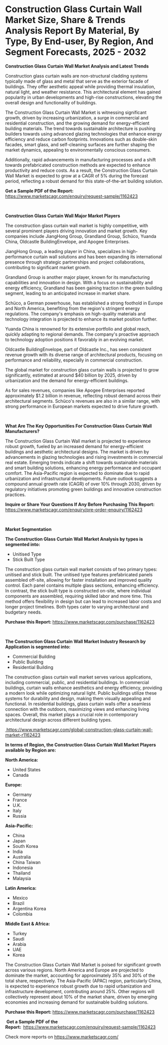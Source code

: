 <p><h1>Construction Glass Curtain Wall Market Size, Share & Trends Analysis Report By Material, By Type, By End-user, By Region, And Segment Forecasts, 2025 - 2032</h1></p><p><strong>Construction Glass Curtain Wall Market Analysis and Latest Trends</strong></p>
<p><p>Construction glass curtain walls are non-structural cladding systems typically made of glass and metal that serve as the exterior facade of buildings. They offer aesthetic appeal while providing thermal insulation, natural light, and weather resistance. This architectural element has gained popularity in urban developments and high-rise constructions, elevating the overall design and functionality of buildings.</p><p>The Construction Glass Curtain Wall Market is witnessing significant growth, driven by increasing urbanization, a surge in commercial and residential construction, and the growing demand for energy-efficient building materials. The trend towards sustainable architecture is pushing builders towards using advanced glazing technologies that enhance energy efficiency and reduce carbon footprints. Innovations such as double-skin facades, smart glass, and self-cleaning surfaces are further shaping the market dynamics, appealing to environmentally conscious consumers.</p><p>Additionally, rapid advancements in manufacturing processes and a shift towards prefabricated construction methods are expected to enhance productivity and reduce costs. As a result, the Construction Glass Curtain Wall Market is expected to grow at a CAGR of 5% during the forecast period, reflecting a robust demand for this state-of-the-art building solution.</p></p>
<p><strong>Get a Sample PDF of the Report:&nbsp;</strong> <a href="https://www.marketscagr.com/enquiry/request-sample/1162423?utm_campaign=3509&utm_medium=2&utm_source=Github&utm_content=ia&utm_term=24032025&utm_id=construction-glass-curtain-wall">https://www.marketscagr.com/enquiry/request-sample/1162423</a></p>
<p>&nbsp;</p>
<p><strong>Construction Glass Curtain Wall Major Market Players</strong></p>
<p><p>The construction glass curtain wall market is highly competitive, with several prominent players driving innovation and market growth. Key companies include JiangHong Group, Grandland Group, Schüco, Yuanda China, Oldcastle BuildingEnvelope, and Apogee Enterprises. </p><p>JiangHong Group, a leading player in China, specializes in high-performance curtain wall solutions and has been expanding its international presence through strategic partnerships and project collaborations, contributing to significant market growth.</p><p>Grandland Group is another major player, known for its manufacturing capabilities and innovation in design. With a focus on sustainability and energy efficiency, Grandland has been gaining traction in the green building segment, leading to an anticipated increase in market share.</p><p>Schüco, a German powerhouse, has established a strong foothold in Europe and North America, benefiting from the region's stringent energy regulations. The company's emphasis on high-quality materials and technology integration is projected to enhance its market position further.</p><p>Yuanda China is renowned for its extensive portfolio and global reach, quickly adapting to regional demands. The company's proactive approach to technology adoption positions it favorably in an evolving market.</p><p>Oldcastle BuildingEnvelope, part of Oldcastle Inc., has seen consistent revenue growth with its diverse range of architectural products, focusing on performance and reliability, especially in commercial construction.</p><p>The global market for construction glass curtain walls is projected to grow significantly, estimated at around $40 billion by 2025, driven by urbanization and the demand for energy-efficient buildings. </p><p>As for sales revenues, companies like Apogee Enterprises reported approximately $1.2 billion in revenue, reflecting robust demand across their architectural segments. Schüco's revenues are also in a similar range, with strong performance in European markets expected to drive future growth.</p></p>
<p>&nbsp;</p>
<p><strong>What Are The Key Opportunities For Construction Glass Curtain Wall Manufacturers?</strong></p>
<p><p>The Construction Glass Curtain Wall market is projected to experience robust growth, fueled by an increased demand for energy-efficient buildings and aesthetic architectural designs. The market is driven by advancements in glazing technologies and rising investments in commercial real estate. Emerging trends indicate a shift towards sustainable materials and smart building solutions, enhancing energy performance and occupant comfort. The Asia-Pacific region is expected to dominate due to rapid urbanization and infrastructural developments. Future outlook suggests a compound annual growth rate (CAGR) of over 10% through 2030, driven by regulatory initiatives promoting green buildings and innovative construction practices.</p></p>
<p><strong>Inquire or Share Your Questions If Any Before Purchasing This Report:</strong> <a href="https://www.marketscagr.com/enquiry/pre-order-enquiry/1162423?utm_campaign=3509&utm_medium=2&utm_source=Github&utm_content=ia&utm_term=24032025&utm_id=construction-glass-curtain-wall">https://www.marketscagr.com/enquiry/pre-order-enquiry/1162423</a></p>
<p>&nbsp;</p>
<p><strong>Market Segmentation</strong></p>
<p><strong>The Construction Glass Curtain Wall Market Analysis by types is segmented into:</strong></p>
<p><ul><li>Unitised Type</li><li>Stick Built Type</li></ul></p>
<p><p>The construction glass curtain wall market consists of two primary types: unitised and stick built. The unitised type features prefabricated panels assembled off-site, allowing for faster installation and improved quality control. Each panel contains multiple glass sections, enhancing efficiency. In contrast, the stick built type is constructed on-site, where individual components are assembled, requiring skilled labor and more time. This method offers flexibility in design but can lead to increased labor costs and longer project timelines. Both types cater to varying architectural and budgetary needs.</p></p>
<p><strong>Purchase this Report:&nbsp;</strong><a href="https://www.marketscagr.com/purchase/1162423?utm_campaign=3509&utm_medium=2&utm_source=Github&utm_content=ia&utm_term=24032025&utm_id=construction-glass-curtain-wall">https://www.marketscagr.com/purchase/1162423</a></p>
<p>&nbsp;</p>
<p><strong>The Construction Glass Curtain Wall Market Industry Research by Application is segmented into:</strong></p>
<p><ul><li>Commercial Building</li><li>Public Building</li><li>Residential Building</li></ul></p>
<p><p>The construction glass curtain wall market serves various applications, including commercial, public, and residential buildings. In commercial buildings, curtain walls enhance aesthetics and energy efficiency, providing a modern look while optimizing natural light. Public buildings utilize these systems for durability and design, making them visually appealing and functional. In residential buildings, glass curtain walls offer a seamless connection with the outdoors, maximizing views and enhancing living spaces. Overall, this market plays a crucial role in contemporary architectural design across different building types.</p></p>
<p><a href="https://www.marketscagr.com/global-construction-glass-curtain-wall-market-r1162423?utm_campaign=3509&utm_medium=2&utm_source=Github&utm_content=ia&utm_term=24032025&utm_id=construction-glass-curtain-wall">&nbsp;https://www.marketscagr.com/global-construction-glass-curtain-wall-market-r1162423</a></p>
<p><strong>In terms of Region, the Construction Glass Curtain Wall Market Players available by Region are:</strong></p>
<p>
    <p> <strong> North America: </strong>
        <ul>
            <li>United States</li>
            <li>Canada</li>
        </ul>
        </p> 
    <p> <strong> Europe: </strong>
        <ul>
            <li>Germany</li>
            <li>France</li>
            <li>U.K.</li>
            <li>Italy</li>
            <li>Russia</li>
        </ul>
        </p> 
    <p> <strong> Asia-Pacific: </strong>
        <ul>
            <li>China</li>
            <li>Japan</li>
            <li>South Korea</li>
            <li>India</li>
            <li>Australia</li>
            <li>China Taiwan</li>
            <li>Indonesia</li>
            <li>Thailand</li>
            <li>Malaysia</li>
        </ul>
        </p> 
    <p> <strong> Latin America: </strong>
        <ul>
            <li>Mexico</li>
            <li>Brazil</li>
            <li>Argentina Korea</li>
            <li>Colombia</li>
        </ul>
        </p> 
    <p> <strong> Middle East & Africa: </strong>
        <ul>
            <li>Turkey</li>
            <li>Saudi</li>
            <li>Arabia</li>
            <li>UAE</li>
            <li>Korea</li>
        </ul>
    </p>
    </p>
<p><p>The Construction Glass Curtain Wall Market is poised for significant growth across various regions. North America and Europe are projected to dominate the market, accounting for approximately 35% and 30% of the total share, respectively. The Asia-Pacific (APAC) region, particularly China, is expected to experience robust growth due to rapid urbanization and infrastructure development, contributing around 25%. Other regions will collectively represent about 10% of the market share, driven by emerging economies and increasing demand for sustainable building solutions.</p></p>
<p><strong>Purchase this Report: </strong><a href="https://www.marketscagr.com/purchase/1162423?utm_campaign=3509&utm_medium=2&utm_source=Github&utm_content=ia&utm_term=24032025&utm_id=construction-glass-curtain-wall">https://www.marketscagr.com/purchase/1162423</a></p>
<p>&nbsp;<strong>Get a Sample PDF of the Report:&nbsp;&nbsp;</strong><a href="https://www.marketscagr.com/enquiry/request-sample/1162423?utm_campaign=3509&utm_medium=2&utm_source=Github&utm_content=ia&utm_term=24032025&utm_id=construction-glass-curtain-wall">https://www.marketscagr.com/enquiry/request-sample/1162423</a></p>
<p><strong></strong></p>
<p>Check more reports on <a href="https://www.marketscagr.com/?utm_campaign=3509&utm_medium=2&utm_source=Github&utm_content=ia&utm_term=24032025&utm_id=construction-glass-curtain-wall">https://www.marketscagr.com/</a></p>